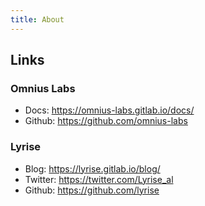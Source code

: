 ```yaml
---
title: About
---
```


## Links

### Omnius Labs

+ Docs: https://omnius-labs.gitlab.io/docs/
+ Github: https://github.com/omnius-labs

### Lyrise

+ Blog: https://lyrise.gitlab.io/blog/
+ Twitter: https://twitter.com/Lyrise_al
+ Github: https://github.com/lyrise
